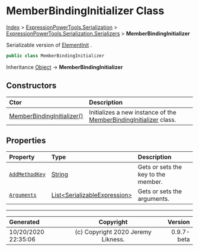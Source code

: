 ﻿# MemberBindingInitializer Class

[Index](../index.md) > [ExpressionPowerTools.Serialization](ExpressionPowerTools.Serialization.a.md) > [ExpressionPowerTools.Serialization.Serializers](ExpressionPowerTools.Serialization.Serializers.n.md) > **MemberBindingInitializer**

Serializable version of [ElementInit](https://docs.microsoft.com/dotnet/api/system.linq.expressions.elementinit) .

```csharp
public class MemberBindingInitializer
```

Inheritance [Object](https://docs.microsoft.com/dotnet/api/system.object) → **MemberBindingInitializer**

## Constructors

| Ctor | Description |
| :-- | :-- |
| [MemberBindingInitializer()](ExpressionPowerTools.Serialization.Serializers.MemberBindingInitializer.ctor.md#memberbindinginitializer) | Initializes a new instance of the [MemberBindingInitializer](ExpressionPowerTools.Serialization.Serializers.MemberBindingInitializer.cs.md) class. |
## Properties

| Property | Type | Description |
| :-- | :-- | :-- |
| [`AddMethodKey`](ExpressionPowerTools.Serialization.Serializers.MemberBindingInitializer.AddMethodKey.prop.md) | [String](https://docs.microsoft.com/dotnet/api/system.string) | Gets or sets the key to the member. |
| [`Arguments`](ExpressionPowerTools.Serialization.Serializers.MemberBindingInitializer.Arguments.prop.md) | [List&lt;SerializableExpression>](https://docs.microsoft.com/dotnet/api/system.collections.generic.list-1) | Gets or sets the arguments. |


---

| Generated | Copyright | Version |
| :-- | :-: | --: |
| 10/20/2020 22:35:06 | (c) Copyright 2020 Jeremy Likness. | 0.9.7-beta |
